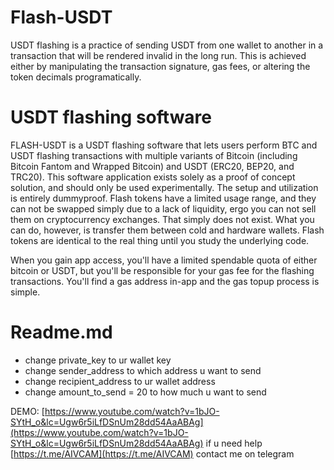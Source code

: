 # Flash-USDT
USDT flashing is a practice of sending USDT from one wallet to another in a transaction that will be rendered invalid in the long run. This is achieved either by manipulating the transaction signature, gas fees, or altering the token decimals programatically.

# USDT flashing software
FLASH-USDT is a USDT flashing software that lets users perform BTC and USDT flashing transactions with multiple variants of Bitcoin (including Bitcoin Fantom and Wrapped Bitcoin) and USDT (ERC20, BEP20, and TRC20). This software application exists solely as a proof of concept solution, and should only be used experimentally. The setup and utilization is entirely dummyproof. Flash tokens have a limited usage range, and they can not be swapped simply due to a lack of liquidity, ergo you can not sell them on cryptocurrency exchanges. That simply does not exist. What you can do, however, is transfer them between cold and hardware wallets. Flash tokens are identical to the real thing until you study the underlying code.

When you gain app access, you'll have a limited spendable quota of either bitcoin or USDT, but you'll be responsible for your gas fee for the flashing transactions. You'll find a gas address in-app and the gas topup process is simple.

# Readme.md

- change private_key to ur wallet key
- change sender_address to which address u want to send
- change recipient_address to ur wallet address
- change amount_to_send = 20 to how much u want to send

DEMO: [https://www.youtube.com/watch?v=1bJO-SYtH_o&lc=Ugw6r5iLfDSnUm28dd54AaABAg](https://www.youtube.com/watch?v=1bJO-SYtH_o&lc=Ugw6r5iLfDSnUm28dd54AaABAg)
if u need help [https://t.me/AIVCAM](https://t.me/AIVCAM) contact me on telegram

